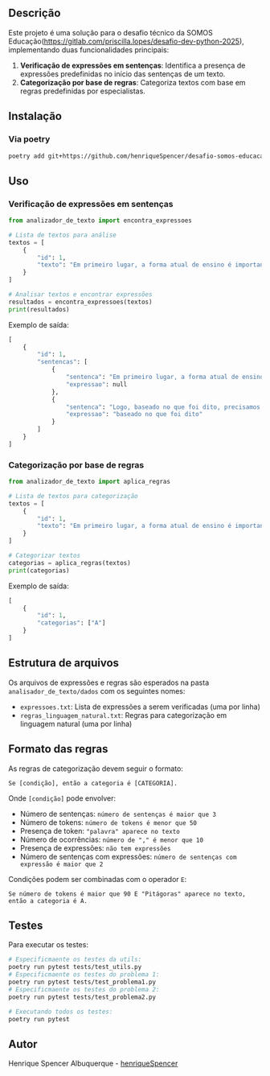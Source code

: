 ## Descrição

Este projeto é uma solução para o desafio técnico da SOMOS Educação(https://gitlab.com/priscilla.lopes/desafio-dev-python-2025), implementando duas funcionalidades principais:

1. **Verificação de expressões em sentenças**: Identifica a presença de expressões predefinidas no início das sentenças de um texto.
2. **Categorização por base de regras**: Categoriza textos com base em regras predefinidas por especialistas.

## Instalação

### Via poetry

```bash
poetry add git+https://github.com/henriqueSpencer/desafio-somos-educacao.git
```

## Uso

### Verificação de expressões em sentenças

```python
from analizador_de_texto import encontra_expressoes

# Lista de textos para análise
textos = [
    {
        "id": 1,
        "texto": "Em primeiro lugar, a forma atual de ensino é importante. Logo, baseado no que foi dito, precisamos analisar melhor."
    }
]

# Analisar textos e encontrar expressões
resultados = encontra_expressoes(textos)
print(resultados)
```

Exemplo de saída:

```python
[
    {
        "id": 1,
        "sentencas": [
            {
                "sentenca": "Em primeiro lugar, a forma atual de ensino é importante.",
                "expressao": null
            },
            {
                "sentenca": "Logo, baseado no que foi dito, precisamos analisar melhor.",
                "expressao": "baseado no que foi dito"
            }
        ]
    }
]
```

### Categorização por base de regras

```python
from analizador_de_texto import aplica_regras

# Lista de textos para categorização
textos = [
    {
        "id": 1,
        "texto": "Em primeiro lugar, a forma atual de ensino é importante. Logo, baseado no que foi dito, precisamos analisar melhor. Pitágoras acreditava na importância da educação."
    }
]

# Categorizar textos
categorias = aplica_regras(textos)
print(categorias)
```

Exemplo de saída:

```python
[
    {
        "id": 1,
        "categorias": ["A"]
    }
]
```

## Estrutura de arquivos

Os arquivos de expressões e regras são esperados na pasta `analisador_de_texto/dados` com os seguintes nomes:

- `expressoes.txt`: Lista de expressões a serem verificadas (uma por linha)
- `regras_linguagem_natural.txt`: Regras para categorização em linguagem natural (uma por linha)


## Formato das regras

As regras de categorização devem seguir o formato:

```
Se [condição], então a categoria é [CATEGORIA].
```

Onde `[condição]` pode envolver:

- Número de sentenças: `número de sentenças é maior que 3`
- Número de tokens: `número de tokens é menor que 50`
- Presença de token: `"palavra" aparece no texto`
- Número de ocorrências: `número de "," é menor que 10`
- Presença de expressões: `não tem expressões`
- Número de sentenças com expressões: `número de sentenças com expressão é maior que 2`

Condições podem ser combinadas com o operador `E`:

```
Se número de tokens é maior que 90 E "Pitágoras" aparece no texto, então a categoria é A.
```

## Testes

Para executar os testes:

```bash
# Especificmaente os testes da utils:
poetry run pytest tests/test_utils.py
# Especificmaente os testes do problema 1:
poetry run pytest tests/test_problema1.py
# Especificmaente os testes do problema 2:
poetry run pytest tests/test_problema2.py

# Executando todos os testes:
poetry run pytest
```

## Autor

Henrique Spencer Albuquerque - [henriqueSpencer](https://github.com/henriqueSpencer)